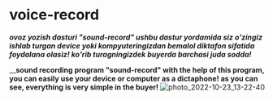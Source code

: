 # voice-record
_**ovoz yozish dasturi "sound-record"
ushbu dastur yordamida siz o'zingiz ishlab turgan device yoki kompyuteringizdan bemalol diktafon sifatida foydalana olasiz!
ko'rib turagningizdek buyerda barchasi juda sodda!**_

__**sound recording program "sound-record"
with the help of this program, you can easily use your device or computer as a dictaphone!
as you can see, everything is very simple in the buyer!**
![photo_2022-10-23_13-22-40](https://user-images.githubusercontent.com/114009565/197382068-32419328-f7d0-4d7f-a937-647d32ef959f.jpg)
